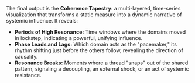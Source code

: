 The final output is the **Coherence Tapestry**: a multi-layered, time-series visualization that transforms a static measure into a dynamic narrative of systemic influence. It reveals:
-   **Periods of High Resonance:** Time windows where the domains moved in lockstep, indicating a powerful, unifying influence.
-   **Phase Leads and Lags:** Which domain acts as the "pacemaker," its rhythm shifting just before the others follow, revealing the direction of causality.
-   **Resonance Breaks:** Moments where a thread "snaps" out of the shared pattern, signaling a decoupling, an external shock, or an act of systemic resistance.